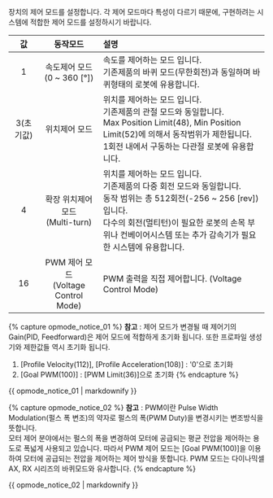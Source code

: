 
장치의 제어 모드를 설정합니다. 각 제어 모드마다 특성이 다르기 때문에, 구현하려는 시스템에 적합한 제어 모드를 설정하시기 바랍니다.

|값|동작모드|설명|
| :---: | :---: | :--- |
|1|속도제어 모드<br />(0 ~ 360 [&deg;])|속도를 제어하는 모드 입니다.<br />기존제품의 바퀴 모드(무한회전)과 동일하며 바퀴형태의 로봇에 유용합니다.|
|3(초기값)|위치제어 모드|위치를 제어하는 모드 입니다.<br />기존제품의 관절 모드와 동일합니다.<br />Max Position Limit(48), Min Position Limit(52)에 의해서 동작범위가 제한됩니다.<br />1회전 내에서 구동하는 다관절 로봇에 유용합니다.|
|4|확장 위치제어 모드<br />(Multi-turn)|위치를 제어하는 모드 입니다.<br />기존제품의 다중 회전 모드와 동일합니다.<br />동작 범위는 총 512회전(-256 ~ 256 [rev]) 입니다.<br />다수의 회전(멀티턴)이 필요한 로봇의 손목 부위나 컨베이어시스템 또는 추가 감속기가 필요한 시스템에 유용합니다.|
|16|PWM 제어 모드<br />(Voltage Control Mode)|PWM 출력을 직접 제어합니다. (Voltage Control Mode)|

{% capture opmode_notice_01 %}
**참고** : 제어 모드가 변경될 때 제어기의Gain(PID, Feedforward)은 제어 모드에 적합하게 초기화 됩니다. 또한 프로파일 생성기와 제한값들 역시 초기화 됩니다.
1. [Profile Velocity(112)], [Profile Acceleration(108)] : '0'으로 초기화
2. [Goal PWM(100)] : [PWM Limit(36)]으로 초기화
{% endcapture %}

<div class="notice">
  {{ opmode_notice_01 | markdownify }}
</div>

{% capture opmode_notice_02 %}
**참고** : PWM이란 Pulse Width Modulation(펄스 폭 변조)의 약자로 펄스의 폭(PWM Duty)을 변경시키는 변조방식을 뜻합니다.  
모터 제어 분야에서는 펄스의 폭을 변경하여 모터에 공급되는 평균 전압을 제어하는 용도로 폭넓게 사용되고 있습니다. 따라서 PWM 제어 모드는 [Goal PWM(100)]을 이용하여 모터에 공급되는 전압을 제어하는 제어 방식을 뜻합니다. PWM 모드는 다이나믹셀 AX, RX 시리즈의 바퀴모드와 유사합니다.
{% endcapture %}

<div class="notice">
  {{ opmode_notice_02 | markdownify }}
</div>
